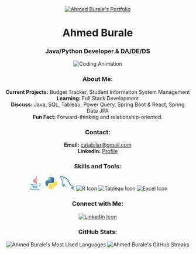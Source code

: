 



<div align="center">

<!-- Portfolio Link with Image -->
<a href="https://ahmedburale.github.io/burale.io/">
  <img src="https://youthincmag.com/wp-content/uploads/2018/09/Tech-in-Education.jpg" alt="Ahmed Burale's Portfolio" width="600">
</a>

<h1>Ahmed Burale</h1>
<h3>Java/Python Developer & DA/DE/DS</h3>

<!-- Coding GIF Image -->
<img alt="Coding Animation" width="300" src="https://cdn.dribbble.com/users/1162077/screenshots/3848914/programmer.gif">

<h3>About Me:</h3>
<strong>Current Projects:</strong> Budget Tracker, Student Information System Management<br>
<strong>Learning:</strong> Full Stack Development<br>
<strong>Discuss:</strong> Java, SQL, Tableau, Power Query, Spring Boot & React, Spring Data JPA<br>
<strong>Fun Fact:</strong> Forward-thinking and relationship-oriented.<br>

<h3>Contact:</h3>
<strong>Email:</strong> <a href="mailto:catabilar@gmail.com">catabilar@gmail.com</a><br>
<strong>LinkedIn:</strong> <a href="https://www.linkedin.com/in/ahmed-burale/">Profile</a><br>

<h3>Skills and Tools:</h3>
<!-- Java Icon -->
<img src="https://raw.githubusercontent.com/devicons/devicon/master/icons/java/java-original.svg" alt="Java Icon" width="40" height="40"/>
<!-- Python Icon -->
<img src="https://raw.githubusercontent.com/devicons/devicon/master/icons/python/python-original.svg" alt="Python Icon" width="40" height="40"/>
<!-- SQL Icon -->
<img src="https://raw.githubusercontent.com/devicons/devicon/master/icons/mysql/mysql-original.svg" alt="SQL Icon" width="40" height="40"/>
<!-- R Icon -->
<img src="https://www.r-project.org/logo/Rlogo.png" alt="R Icon" width="40" height="40"/>
<!-- Tableau Icon -->
<img src="https://cdn.worldvectorlogo.com/logos/tableau-software.svg" alt="Tableau Icon" width="40" height="40"/>
<!-- Excel Icon (representing Power Query) -->
<img src="https://img.icons8.com/color/452/microsoft-excel-2019--v1.png" alt="Excel Icon" width="40" height="40"/>

<h3>Connect with Me:</h3>
<a href="https://linkedin.com/in/ahmed-burale" target="_blank">
  <img src="https://raw.githubusercontent.com/rahuldkjain/github-profile-readme-generator/master/src/images/icons/Social/linked-in-alt.svg" alt="LinkedIn Icon" height="30" width="40">
</a>

<h3>GitHub Stats:</h3>
<img src="https://github-readme-stats.vercel.app/api/top-langs?username=ahmedburale&show_icons=true&locale=en&layout=compact" alt="Ahmed Burale's Most Used Languages">
<img src="https://github-readme-streak-stats.herokuapp.com/?user=ahmedburale&" alt="Ahmed Burale's GitHub Streaks">

</div>
